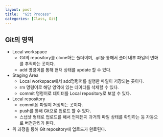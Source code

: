 ```yaml
---
layout: post
title:  "Git Process"
categories: [Class, Git]
---
```


## Git의 영역
- Local workspace
  * Git의 repository를 clone하는 폴더이며, .git을 통해서 폴더 내부 파일의 변화를 추적하는 곳이다.
  * add 명령어를 통해 현재 상태를 update 할 수 있다.
- Staging Area
  * Local workspace에서 add명령어를 실행한 파일이 저장되는 곳이다.
  * rm 명령어로 해당 영역에 있는 데이터를 삭제할 수 있다.
  * commit 명령어로 데이터를 Local repository로 보낼 수 있다.
- Local repository
  * commit된 파일이 저장되는 곳이다.
  * push를 통해 Git으로 업로드 할 수 있다.
  * 스냅샷 형태로 업로드를 해서 언제든지 과거의 파일 상태를 확인하는 등 자동으로 버전관리가 된다.
- 위 과정을 통해 Git repository에 업로드가 완료된다.